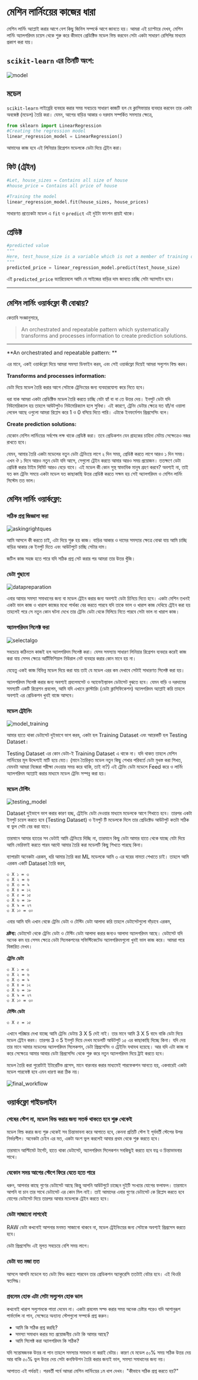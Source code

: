 # মেশিন লার্নিংয়ের কাজের ধারা

মেশিন লার্নিং অ্যাপ্লাই করার আগে বেশ কিছু জিনিস সম্পর্কে আগে জানতে হয়। আমরা এই চ্যাপ্টারে দেখব, মেশিন লার্নিং অ্যালগরিদম চয়েস থেকে শুরু করে কীভাবে প্রেডিক্টিভ মডেল বিল্ড করবেন সেটা একটা সাধারণ রেসিপির মাধ্যমে প্রকাশ করা যায়।

## `scikit-learn` এর তিনটি অংশ:

![model](http://i.imgur.com/UUYT3lR.png)

## মডেল

`scikit-learn` লাইব্রেরি ব্যবহার করার সময় সবচেয়ে সাধারণ কাজটি হল যে ক্লাসিফায়ার ব্যবহার করবেন তার একটা অবজেক্ট (মডেল) তৈরি করা। যেমন, আগের বাড়ির আকার ও দরদাম সম্পর্কিত সমস্যার ক্ষেত্রে,

```python
from sklearn import LinearRegression
#Creating the regression model
linear_regression_model = LinearRegression()
```

আমাদের কাজ হবে এই লিনিয়ার রিগ্রেশন মডেলকে ডেটা দিয়ে ট্রেইন করা।

## ফিট (ট্রেইন)

```python
#Let, house_sizes = Contains all size of house
#house_price = Contains all price of house

#Training the model
linear_regression_model.fit(house_sizes, house_prices)
```

সাধারণত প্রত্যেকটা মডেল এ `fit` ও `predict` এই দুইটা ফাংশন প্রায়ই থাকে।

## প্রেডিক্ট

```python
#predicted value
"""
Here, test_house_size is a variable which is not a member of training data, rather a unique one
"""
predicted_price = linear_regression_model.predict(test_house_size)
```

এই `predicted_price` ভ্যারিয়েবলে আমি যে সাইজের বাড়ির দাম জানতে চাচ্ছি সেটা অ্যাসাইন হবে।

***

## মেশিন লার্নিং ওয়ার্কফ্লো কী বোঝায়?

কেতাবি সংজ্ঞানুসারে,

> An orchestrated and repeatable pattern which systematically transforms and processes information to create prediction solutions.

***

**An orchestrated and repeatable pattern: **
 
এর মানে, একই ওয়ার্কফ্লো দিয়ে আমরা সমস্যা ডিফাইন করব, এবং সেই ওয়ার্কফ্লো দিয়েই আমরা সল্যুশন বিল্ড করব।

**Transforms and processes information:**

ডেটা দিয়ে মডেল তৈরি করার আগে সেটাকে ট্রেনিংয়ের জন্য ব্যবহারযোগ্য করে নিতে হবে।

ধরা যাক আমরা একটা প্রেডিক্টিভ মডেল তৈরি করতে চাচ্ছি যেটা হ্যাঁ বা না তে উত্তর দেয়। ইনপুট ডেটা যদি নিউমেরিক্যাল হয় তাহলে আউটপুটও নিউমেরিক্যাল হলে সুবিধা। এই কারণে, ট্রেনিং ডেটার ক্ষেত্রে যত হ্যাঁ/না ওয়ালা লেবেল আছে ওগুলো আমরা রিপ্লেস করে 1 ও 0 বসিয়ে দিতে পারি। এটাকে ইনফর্মেশন প্রিপ্রসেসিং বলে।

**Create prediction solutions:**

যেকোন মেশিন লার্নিংয়ের সর্বশেষ লক্ষ থাকে প্রেডিক্ট করা। তবে প্রেডিকশন যেন গ্রাহকের চাহিদা মেটায় সেক্ষেত্রেও নজর রাখতে হবে। 

যেমন, আমার তৈরি একটা মডেলের নতুন ডেটা ট্রেনিংয়ে লাগে ২ দিন সময়, প্রেডিক্ট করতে লাগে আরও ১ দিন সময়। এখন ঔ ১ দিনে আরও নতুন ডেটা যদি আসে, সেগুলো ট্রেইন করতে আমার আরও সময় প্রয়োজন। ততক্ষণে ডেটা প্রেডিক্ট করার টাইম লিমিট আরও বেড়ে যাবে। এই মডেল কী কোন সুস্থ স্বাভাবিক মানুষ গ্রহণ করবে? অবশ্যই না, তাই  যত কম ট্রেনিং সময়ে একটা মডেল যত কাছাকাছি উত্তর প্রেডিক্ট করতে সক্ষম হয় সেই অ্যালগরিদম ও মেশিন লার্নিং সিস্টেম তত ভাল। 

## মেশিন লার্নিং ওয়ার্কফ্লো:

### সঠিক প্রশ্ন জিজ্ঞাসা করা

![askingrightques](http://i.imgur.com/G1bQVcc.jpg)

আমি আসলে কী করতে চাই, এটা দিয়ে শুরু হয় কাজ। বাড়ির আকার ও দামের সমস্যার ক্ষেত্রে বোঝা যায় আমি চাচ্ছি বাড়ির আকার কে ইনপুট দিতে এবং আউটপুটে চাচ্ছি সেটার দাম। 

জটিল কাজ সহজ হতে পারে যদি সঠিক প্রশ্ন সেট করার পর আমরা তার উত্তর খুঁজি। 

### ডেটা গুছানো

![datapreparation](http://i.imgur.com/qTjV2Wi.jpg)

এবার আমার সমস্যা সমাধানের জন্য বা মডেল ট্রেইন করার জন্য অবশ্যই ডেটা চিনিয়ে দিতে হবে। একটা মেশিন তখনই একটা ভাল কাজ ও খারাপ কাজের মধ্যে পার্থক্য বের করতে পারবে যদি তাকে ভাল ও খারাপ কাজ দেখিয়ে ট্রেইন করা হয় তাহলেই পরে সে নতুন কোন ঘটনা দেখে তার ট্রেনিং ডেটা থেকে মিলিয়ে নিতে পারবে সেটা ভাল না খারাপ কাজ।


### অ্যালগরিদম সিলেক্ট করা

![selectalgo]()

সবচেয়ে কঠিনতম কাজই হল অ্যালগরিদম সিলেক্ট করা। যেসব সমস্যায় সাধারণ লিনিয়ার রিগ্রেশন ব্যবহার করেই কাজ করা যায় সেসব ক্ষেত্রে আর্টিফিশিয়াল নিউরাল নেট ব্যবহার করার কোন মানে হয় না।

যেহেতু একই কাজ বিভিন্ন মডেল দিয়ে করা যায় তাই যে মডেল এরর কম দেখাবে সেটাই সাধারণত সিলেক্ট করা হয়।

অ্যালগরিদম সিলেক্ট করার জন্য অবশ্যই প্রবলেমসেট ও অ্যাভেইল্যাবল ডেটাসেট বুঝতে হবে। যেমন বাড়ি ও দরদামের সমস্যাটি একটি রিগ্রেশন প্রবলেম, আমি যদি এখানে ক্লাস্টারিং (ডেটা ক্লাসিফিকেশন) অ্যালগরিদম অ্যাপ্লাই করি তাহলে অবশ্যই এর প্রেডিকশন খুবই বাজে আসবে।



### মডেল ট্রেইনিং

![model_training](http://i.imgur.com/qTjV2Wi.jpg)

আমার হাতে থাকা ডেটাসেট দুইভাগে ভাগ করব, একটা হল Training Dataset এবং আরেকটি হল Testing Dataset।

Testing Dataset এর কোন ডেটা-ই Training Dataset এ থাকে না। যদি থাকত তাহলে মেশিন লার্নিংয়ের মূল উদ্দেশ্যই মাটি হয়ে যেত। (মানে তৈরিকৃত মডেল নতুন কিছু শেখার পরিবর্তে ডেটা মুখস্ত করা শিখত, যেমনটা আমরা নিজেরা পরীক্ষা দেওয়ার সময় করে থাকি, তাই না?) এই ট্রেনিং ডেটা মডেলে Feed করে ও লার্নিং অ্যালগরিদম অ্যাপ্লাই করার মাধ্যমে মডেল ট্রেনিং সম্পন্ন করা হয়।

### মডেল টেস্টিং

![testing_model](http://i.imgur.com/qTjV2Wi.jpg)

Dataset দুইভাগে ভাগ করার কারণ হচ্ছ, ট্রেইনিং ডেটা দেওয়ার মাধ্যমে মডেলকে আগে শিখাতে হবে। তারপর একটা ইনপুট চয়েস করতে হবে (Testing Dataset) ও ইনপুট টি মডেলকে দিলে তার প্রেডিক্টেড আউটপুট কতটা সঠিক বা ভুল সেটা বের করা যাবে।

তারমানে আমার হাতের সব ডেটাই আমি ট্রেনিংয়ে দিচ্ছি না, তারমানে কিছু ডেটা আমার হাতে থেকে যাচ্ছে যেটা দিয়ে আমি ভেরিফাই করতে পারব আদৌ আমার তৈরি করা মডেলটি কিছু শিখতে পারছে কিনা।

ব্যাপারটা অনেকটা এরকম, ধরি আমার তৈরি করা ML মডেলকে আমি ৩ এর ঘরের নামতা শেখাতে চাই। তাহলে আমি এরকম একটি Dataset তৈরি করব,

```
৩ X ১ = ৩
৩ X ২ = ৬
৩ X ৩ = ৯
৩ X ৪ = ১২
৩ X ৫ = ১৫
৩ X ৬ = ১৮
৩ X ৯ = ২৭
৩ X ১০ = ৩০
```

এবার আমি যদি এখান থেকে ট্রেনিং ডেটা ও টেস্টিং ডেটা আলাদা করি তাহলে ডেটাসেটগুলো দাঁড়াবে এরকম,

**দ্রষ্টব্য:** ডেটাসেট থেকে ট্রেনিং ডেটা ও টেস্টিং ডেটা আলাদা করার জন্যও আলাদা অ্যালগরিদম আছে। ডেটাসেট যদি অনেক কম হয় সেসব ক্ষেত্রে ডেটা সিলেকশনের সফিস্টিকেটেড অ্যালগরিদমগুলো খুবই ভাল কাজ করে। আমরা পরে বিস্তারিত দেখব।

**ট্রেনিং ডেটা**

```
৩ X ১ = ৩
৩ X ২ = ৬
৩ X ৩ = ৯
৩ X ৪ = ১২
৩ X ৬ = ১৮
৩ X ৯ = ২৭
৩ X ১০ = ৩০
```

**টেস্টিং ডেটা**

```
৩ X ৫ = ১৫
```

এখানে পরিষ্কার দেখা যাচ্ছে আমি ট্রেনিং ডেটায় 3 X 5 দেই নাই। তার মানে আমি 3 X 5 বাদে বাকি ডেটা দিয়ে মডেল ট্রেইন করব। তারপর 3 ও 5 ইনপুট দিয়ে দেখব মডেলটি আউটপুট ১৫ এর কাছাকাছি দিচ্ছে কিনা। যদি দেয় তার মানে আমার মডেলের অ্যালগরিদম সিলেকশন, ডেটা প্রিপ্রসেসিং ও ট্রেইনিং যথাযথ হয়েছে। আর যদি এটা কাজ না করে সেক্ষেত্রে আমার আবার ডেটা প্রিপ্রসেসিং থেকে শুরু করে নতুন অ্যালগরিদম দিয়ে ট্রাই করতে হবে। 

মডেল তৈরি করা পুরোটাই ইটারেটিভ প্রসেস, মানে বারংবার করার মাধ্যমেই পারফেকশন আনতে হয়, একবারেই একটা মডেল পারফেক্ট হবে এমন ধারণা করা ঠিক নয়।

![final_workflow](http://i.imgur.com/rysxrf6.png)


## ওয়ার্কফ্লো গাইডলাইন

### শেষের স্টেপ না, মডেল বিল্ড করার জন্য সতর্ক থাকতে হবে শুরু থেকেই

মডেল বিল্ড করার জন্য শুরু থেকেই সব চিন্তাভাবনা করে আগাতে হবে, কেননা প্রতিটি স্টেপ ই পূর্ববর্তী স্টেপের উপর নির্ভরশীল। অনেকটা চেইন এর মত, একটা অংশ ভুল করলেই আবার প্রথম থেকে শুরু করতে হবে।

তারমানে আল্টিমেট টার্গেট, হাতে থাকা ডেটাসেট, অ্যালগরিদম সিলেকশন সবকিছুই করতে হবে যত্ন ও চিন্তাভাবনার সাথে। 


### যেকোন সময় আগের স্টেপে ফিরে যেতে হতে পারে

ধরুন, আপনার কাছে গুণের ডেটাসেট আছে কিন্তু আপনি আউটপুটে চাচ্ছেন দুইটি সংখ্যার যোগের ফলাফল। তারমানে আপনি যা চান তার সাথে ডেটাসেট এর কোন মিল নাই। তাই আমাদের এবার গুণের ডেটাসেট কে রিপ্লেস করতে হবে যোগের ডেটাসেট দিয়ে তারপর আবার মডেলকে ট্রেইন করতে হবে।

### ডেটা সাজানো লাগবেই

RAW ডেটা কখনোই আপনার মনমত সাজানো থাকবে না, মডেল ট্রেইনিংয়ের জন্য সেটাকে অবশ্যই প্রিপ্রসেস করতে হবে। 

ডেটা প্রিপ্রসেসিং এই মূলত সবচেয়ে বেশি সময় লাগে। 



### ডেটা যত মজা তত

আসলে আপনি মডেলে যত ডেটা ফিড করতে পারবেন তার প্রেডিকশন অ্যাকুরেসি ততটাই বেটার হবে। এই থিওরি স্বতসিদ্ধ। 


### প্রবলেম হোক এটা সেটা সল্যুশন হোক ভাল


কখনোই খারাপ সল্যুশনকে পাত্তা দেবেন না। একটা প্রবলেম সল্ভ করার সময় অনেক চেষ্টার পরেও যদি আশানুরূপ পার্ফর্মেন্স না পান, সেক্ষেত্রে অন্যান্য স্টেপগুলো সম্পর্কে প্রশ্ন করুন।

* আমি কি সঠিক প্রশ্ন করছি?
* সমস্যা সমাধান করার মত প্রয়োজনীয় ডেটা কি আমার আছে?
* আমি সিলেক্ট করা অ্যালগরিদম কি সঠিক?

যদি সন্তোষজনক উত্তর না পান তাহলে সমস্যার সমাধান না করাই বেটার। কারণ  যে মডেল ৫০% সময় সঠিক উত্তর দেয় আর বাকি ৫০% ভুল উত্তর দেয় সেটা কনফিউশন তৈরি করার জন্যই ভাল, সমস্যা সমাধানের জন্য নয়।


আপাতত এই পর্যন্তই। পরবর্তী পর্বে আমরা মেশিন লার্নিংয়ের ১ম ধাপ দেখব। "কীভাবে সঠিক প্রশ্ন করতে হয়?"
 
